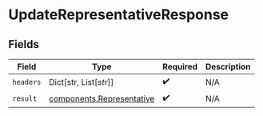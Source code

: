 # UpdateRepresentativeResponse


## Fields

| Field                                                                  | Type                                                                   | Required                                                               | Description                                                            |
| ---------------------------------------------------------------------- | ---------------------------------------------------------------------- | ---------------------------------------------------------------------- | ---------------------------------------------------------------------- |
| `headers`                                                              | Dict[str, List[*str*]]                                                 | :heavy_check_mark:                                                     | N/A                                                                    |
| `result`                                                               | [components.Representative](../../models/components/representative.md) | :heavy_check_mark:                                                     | N/A                                                                    |